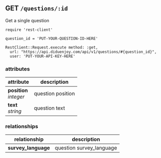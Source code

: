 ## GET `/questions/:id`

Get a single question

```ruby--Rails
require 'rest-client'

question_id = 'PUT-YOUR-QUESTION-ID-HERE'

RestClient::Request.execute method: :get,
  url: "https://api.diduenjoy.com/api/v1/questions/#{question_id}",
  user: 'PUT-YOUR-API-KEY-HERE'
```

### attributes

attribute          | description
------------- | -------------
__position__<br>_integer_ | question position
__text__<br>_string_ | question text

### relationships

relationship          | description
------------------------------ | -------------
__survey_language__ | question survey_language
